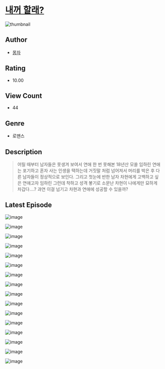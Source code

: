 # [내꺼 할래?](https://comic.naver.com/challenge/list?titleId=811239)
![thumbnail](https://image-comic.pstatic.net/user_contents_data/challenge_comic/2023/05/25/upload_7077184044679835959_480x623.jpeg)

## Author
- [몽자](https://comic.naver.com/artistTitle?id=367251)

## Rating
- 10.00

## View Count
- 44

## Genre
- 로맨스

## Description
> 어릴 때부터 남자들은 못생겨 보여서 연애 한 번 못해본 18년산 모쏠 임하린 연애는 포기하고 혼자 사는 인생을 택하는데 거짓말 처럼 넘어져서 머리를 박은 후 다른 남자들이 정상적으로 보인다. 그리고 첫눈에 반한 남자 차현에게 고백하고 싶은 연애고자 임하린 그런데 착하고 성격 봏기로 소문난 차현이 나에게만 묘하게 차갑다....? 과연 이걸 넘기고 차현과 연애에 성공할 수 있을까?


## Latest Episode
![image](https://image-comic.pstatic.net/user_contents_data/challenge_comic/2023/05/25/367251/upload_3558747749839220786.jpeg)

![image](https://image-comic.pstatic.net/user_contents_data/challenge_comic/2023/05/25/367251/upload_3690478013250823524.jpeg)

![image](https://image-comic.pstatic.net/user_contents_data/challenge_comic/2023/05/25/367251/upload_3846696629586441318.jpeg)

![image](https://image-comic.pstatic.net/user_contents_data/challenge_comic/2023/05/25/367251/upload_3618135851843271010.jpeg)

![image](https://image-comic.pstatic.net/user_contents_data/challenge_comic/2023/05/25/367251/upload_3906982864971968870.jpeg)

![image](https://image-comic.pstatic.net/user_contents_data/challenge_comic/2023/05/25/367251/upload_7293352423646639417.jpeg)

![image](https://image-comic.pstatic.net/user_contents_data/challenge_comic/2023/05/25/367251/upload_3690471429085684834.jpeg)

![image](https://image-comic.pstatic.net/user_contents_data/challenge_comic/2023/05/25/367251/upload_3473795259554752098.jpeg)

![image](https://image-comic.pstatic.net/user_contents_data/challenge_comic/2023/05/25/367251/upload_3919649226092799075.jpeg)

![image](https://image-comic.pstatic.net/user_contents_data/challenge_comic/2023/05/25/367251/upload_7293641385607182693.jpeg)

![image](https://image-comic.pstatic.net/user_contents_data/challenge_comic/2023/05/25/367251/upload_7306583745517073761.jpeg)

![image](https://image-comic.pstatic.net/user_contents_data/challenge_comic/2023/05/25/367251/upload_7291953639502985526.jpeg)

![image](https://image-comic.pstatic.net/user_contents_data/challenge_comic/2023/05/25/367251/upload_7003206702604825651.jpeg)

![image](https://image-comic.pstatic.net/user_contents_data/challenge_comic/2023/05/25/367251/upload_3763098777010190133.jpeg)

![image](https://image-comic.pstatic.net/user_contents_data/challenge_comic/2023/05/25/367251/upload_7017280258217096036.jpeg)

![image](https://image-comic.pstatic.net/user_contents_data/challenge_comic/2023/05/25/367251/upload_3688507903112198201.jpeg)

